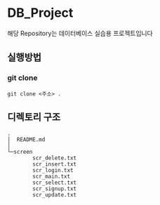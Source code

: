 # DB_Project
해당 Repository는 데이터베이스 실습용 프로젝트입니다

## 실행방법
### git clone
```
git clone <주소> .
```

## 디렉토리 구조
```
.
│  README.md
│
└─screen
        scr_delete.txt
        scr_insert.txt
        scr_login.txt
        scr_main.txt
        scr_select.txt
        scr_signup.txt
        scr_update.txt
```